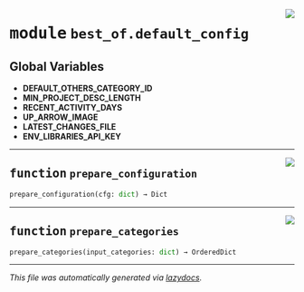 <!-- markdownlint-disable -->

<a href="https://github.com/best-of-lists/best-of-generator/blob/main/src/best_of/default_config.py#L0"><img align="right" style="float:right;" src="https://img.shields.io/badge/-source-cccccc?style=flat-square"></a>

# <kbd>module</kbd> `best_of.default_config`




**Global Variables**
---------------
- **DEFAULT_OTHERS_CATEGORY_ID**
- **MIN_PROJECT_DESC_LENGTH**
- **RECENT_ACTIVITY_DAYS**
- **UP_ARROW_IMAGE**
- **LATEST_CHANGES_FILE**
- **ENV_LIBRARIES_API_KEY**

---

<a href="https://github.com/best-of-lists/best-of-generator/blob/main/src/best_of/default_config.py#L13"><img align="right" style="float:right;" src="https://img.shields.io/badge/-source-cccccc?style=flat-square"></a>

## <kbd>function</kbd> `prepare_configuration`

```python
prepare_configuration(cfg: dict) → Dict
```






---

<a href="https://github.com/best-of-lists/best-of-generator/blob/main/src/best_of/default_config.py#L92"><img align="right" style="float:right;" src="https://img.shields.io/badge/-source-cccccc?style=flat-square"></a>

## <kbd>function</kbd> `prepare_categories`

```python
prepare_categories(input_categories: dict) → OrderedDict
```








---

_This file was automatically generated via [lazydocs](https://github.com/ml-tooling/lazydocs)._
